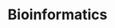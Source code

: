 ---
title: "Bioinformatics"

categories: ['']

tags: ['Bioinformatics']

arwords: 'معلوماتية الأحياء'

arexps: []

enwords: ['Bioinformatics']

enexps: []

arlexicons: 'ع'

enlexicons: 'B'

authors: ['Ruqayya Roshdy']

translators: ['']

citations: 'تطبيقات الذكاء الاصطناعي في خدمة اللغة العربية'

sources: 'مركز الملك عبدالله بن عبدالعزيز الدولي لخدمة اللغة العربية'

word: "true"

slug: ""
---